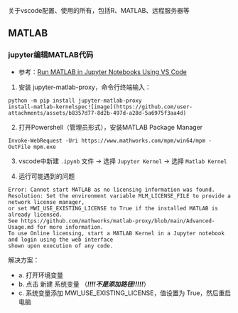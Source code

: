 
关于vscode配置、使用的所有，包括R、MATLAB、远程服务器等


## MATLAB

### jupyter编辑MATLAB代码
- 参考：[Run MATLAB in Jupyter Notebooks Using VS Code](https://github.com/user-attachments/assets/97ad3214-0db6-4261-9524-688e2769e38e)
1. 安装 jupyter-matlab-proxy，命令行终端输入：
```
python -m pip install jupyter-matlab-proxy
install-matlab-kernelspec![image](https://github.com/user-attachments/assets/b8357d77-8d2b-497d-a28d-5a6975f3aa4d)
```

2. 打开Powershell（管理员形式），安装MATLAB Package Manager
```
Invoke-WebRequest -Uri https://www.mathworks.com/mpm/win64/mpm -OutFile mpm.exe
```

3. vscode中新建 `.ipynb` 文件 -> 选择 `Jupyter Kernel` -> 选择 `Matlab Kernel`

4. 运行可能遇到的问题

```
Error: Cannot start MATLAB as no licensing information was found. 
Resolution: Set the environment variable MLM_LICENSE_FILE to provide a network license manager, 
or set MWI_USE_EXISTING_LICENSE to True if the installed MATLAB is already licensed. 
See https://github.com/mathworks/matlab-proxy/blob/main/Advanced-Usage.md for more information.
To use Online licensing, start a MATLAB Kernel in a Jupyter notebook and login using the web interface 
shown upon execution of any code.
```
  解决方案：

  - a. 打开环境变量
  - b. 点击 新建 系统变量 （*****!!!!不是添加路径!!!!!*****）
  - c. 系统变量添加 MWI_USE_EXISTING_LICENSE，值设置为 True，然后重启电脑

